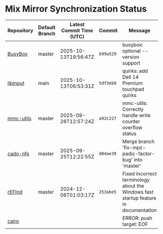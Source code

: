 # Mix Mirror Synchronization Status

| Repository | Default Branch | Latest Commit Time (UTC) | Commit | Message | Last Synced |
|---|---|---|---|---|---|
| [BusyBox](git@github.com:mix-mirror/busybox.git) | master | 2025-10-13T19:56:47Z | `b99a529` | busybox: optional --version support | 2025-10-14T03:05:55Z |
| [libinput](git@github.com:mix-mirror/libinput.git) | main | 2025-10-13T06:53:31Z | `5df3eb8` | quirks: add Dell 14 Premium touchpad quirks | 2025-10-14T03:05:46Z |
| [mmc-utils](git@github.com:mix-mirror/mmc-utils.git) | master | 2025-09-26T12:57:24Z | `a92c227` | mmc-utils: Correctly handle write counter overflow status | 2025-10-14T03:05:40Z |
| [cado-nfs](git@github.com:mix-mirror/cado-nfs.git) | master | 2025-09-25T12:22:55Z | `d84ae39` | Merge branch 'fix-mpz-padic-factor-bug' into 'master' | 2025-10-14T03:05:54Z |
| [rEFInd](git@github.com:mix-mirror/rEFInd.git) | master | 2024-12-06T01:03:17Z | `253abe5` | Fixed incorrect terminology about the Windows fast startup feature in documentation | 2025-10-14T03:06:15Z |
| [cairo](git@github.com:mix-mirror/cairo.git) |  |  |  | ERROR: push target: EOF | 2025-10-14T03:14:14Z |
